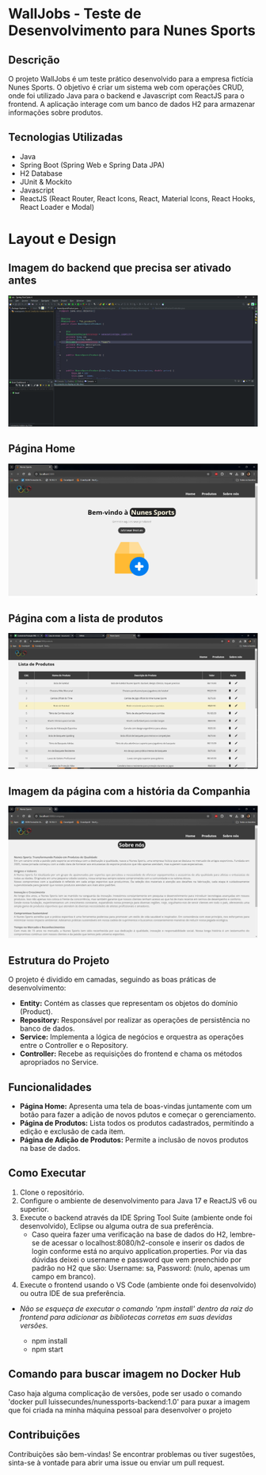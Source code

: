 # WallJobs - Teste de Desenvolvimento para Nunes Sports

## Descrição

O projeto WallJobs é um teste prático desenvolvido para a empresa fictícia Nunes Sports. O objetivo é criar um sistema web com operações CRUD, onde foi utilizado Java para o backend e Javascript com ReactJS para o frontend. A aplicação interage com um banco de dados H2 para armazenar informações sobre produtos.

## Tecnologias Utilizadas

- Java
- Spring Boot (Spring Web e Spring Data JPA)
- H2 Database
- JUnit & Mockito
- Javascript
- ReactJS (React Router, React Icons, React, Material Icons, React Hooks, React Loader e Modal)

# Layout e Design

## Imagem do backend que precisa ser ativado antes

![Imagem do backend que precisa ser ativado antes](./frontend/screenshots/print1.png)

## Página Home

![Página Home](./frontend/screenshots/print2.png)

## Página com a lista de produtos

![Página com a lista de produtos](./frontend/screenshots/print3.png)

## Imagem da página com a história da Companhia

![Imagem da página com a história da Companhia](./frontend/screenshots/print4.png)

## Estrutura do Projeto

O projeto é dividido em camadas, seguindo as boas práticas de desenvolvimento:

- **Entity:** Contém as classes que representam os objetos do domínio (Product).
- **Repository:** Responsável por realizar as operações de persistência no banco de dados.
- **Service:** Implementa a lógica de negócios e orquestra as operações entre o Controller e o Repository.
- **Controller:** Recebe as requisições do frontend e chama os métodos apropriados no Service.

## Funcionalidades

- **Página Home:** Apresenta uma tela de boas-vindas juntamente com um botão para fazer a adição de novos pdutos e começar o gerenciamento.
- **Página de Produtos:** Lista todos os produtos cadastrados, permitindo a edição e exclusão de cada item.
- **Página de Adição de Produtos:** Permite a inclusão de novos produtos na base de dados.

## Como Executar

1. Clone o repositório.
2. Configure o ambiente de desenvolvimento para Java 17 e ReactJS v6 ou superior.
3. Execute o backend através da IDE Spring Tool Suite (ambiente onde foi desenvolvido), Eclipse ou alguma outra de sua preferência.
   - Caso queira fazer uma verificação na base de dados do H2, lembre-se de acessar o localhost:8080/h2-console e inserir os dados de login conforme está no arquivo application.properties. Por via das dúvidas deixei o username e password que vem preenchido por padrão no H2 que são: Username: sa, Password: (nulo, apenas um campo em branco).
4. Execute o frontend usando o VS Code (ambiente onde foi desenvolvido) ou outra IDE de sua preferência.

- _Não se esqueça de executar o comando 'npm install' dentro da raiz do frontend para adicionar as bibliotecas corretas em suas devidas versões._

  - npm install
  - npm start

## Comando para buscar imagem no Docker Hub

Caso haja alguma complicação de versões, pode ser usado o comando 'docker pull luissecundes/nunessports-backend:1.0' para puxar a imagem que foi criada na minha máquina pessoal para desenvolver o projeto

## Contribuições

Contribuições são bem-vindas! Se encontrar problemas ou tiver sugestões, sinta-se à vontade para abrir uma issue ou enviar um pull request.
